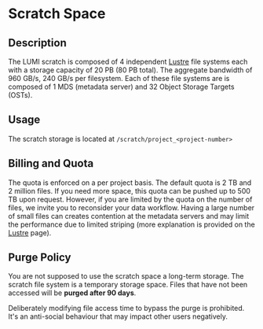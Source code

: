 # Scratch Space

[lustre]: lustre.md

## Description

The LUMI scratch is composed of 4 independent [Lustre][lustre] file systems each
with a storage capacity of 20 PB (80 PB total). The aggregate bandwidth of 960 
GB/s, 240 GB/s per filesystem. Each of these file systems are is composed of 1 
MDS (metadata server) and 32 Object Storage Targets (OSTs).

## Usage

The scratch storage is located at `/scratch/project_<project-number>`

## Billing and Quota

The quota is enforced on a per project basis. The default quota is 2 TB and 2 
million files. If you need more space, this quota can be pushed up to 500 TB 
upon request. However, if you are limited by the quota on the number of files, 
we invite you to reconsider your data workflow. Having a large number of small
files can creates contention at the metadata servers and may limit the 
performance due to limited striping (more explanation is provided on the 
[Lustre][lustre] page).

## Purge Policy

You are not supposed to use the scratch space a long-term storage. The 
scratch file system is a temporary storage space. Files that have not been
accessed will be **purged after 90 days**.

Deliberately modifying file access time to bypass the purge is prohibited. It's 
an anti-social behaviour that may impact other users negatively.